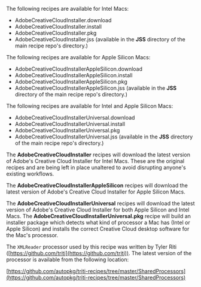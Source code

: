 The following recipes are available for Intel Macs:

* AdobeCreativeCloudInstaller.download
* AdobeCreativeCloudInstaller.install
* AdobeCreativeCloudInstaller.pkg
* AdobeCreativeCloudInstaller.jss (available in the **JSS** directory of the main recipe repo's directory.)

The following recipes are available for Apple Silicon Macs:

* AdobeCreativeCloudInstallerAppleSilicon.download
* AdobeCreativeCloudInstallerAppleSilicon.install
* AdobeCreativeCloudInstallerAppleSilicon.pkg
* AdobeCreativeCloudInstallerAppleSilicon.jss (available in the **JSS** directory of the main recipe repo's directory.)

The following recipes are available for Intel and Apple Silicon Macs:

* AdobeCreativeCloudInstallerUniversal.download
* AdobeCreativeCloudInstallerUniversal.install
* AdobeCreativeCloudInstallerUniversal.pkg
* AdobeCreativeCloudInstallerUniversal.jss (available in the **JSS** directory of the main recipe repo's directory.)

The **AdobeCreativeCloudInstaller** recipes will download the latest version of Adobe's Creative Cloud Installer for Intel Macs. These are the original recipes and are being left in place unaltered to avoid disrupting anyone's existing workflows.

The **AdobeCreativeCloudInstallerAppleSilicon** recipes will download the latest version of Adobe's Creative Cloud Installer for Apple Silicon Macs.

The **AdobeCreativeCloudInstallerUniversal** recipes will download the latest version of Adobe's Creative Cloud Installer for both Apple Silicon and Intel Macs. The **AdobeCreativeCloudInstallerUniversal.pkg** recipe will build an installer package which detects what kind of processor a Mac has (Intel or Apple Silicon) and installs the correct Creative Cloud desktop software for the Mac's processor.

The `XMLReader` processor used by this recipe was written by Tyler Riti ([https://github.com/triti](https://github.com/triti)). The latest version of the processor is available from the following location:

[https://github.com/autopkg/triti-recipes/tree/master/SharedProcessors](https://github.com/autopkg/triti-recipes/tree/master/SharedProcessors)